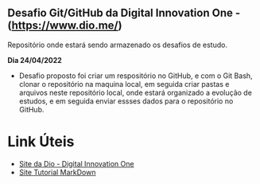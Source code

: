 ## Desafio Git/GitHub da Digital Innovation One - (https://www.dio.me/) 

Repositório onde estará sendo armazenado os desafios de estudo.

 **Dia 24/04/2022** 

 - Desafio proposto foi criar um respositório no GitHub, e com o Git Bash, clonar o repositório na maquina local, em seguida criar pastas e arquivos neste repositório local, onde estará organizado a evolução de estudos, e em seguida enviar essses dados para o repositório no GitHub.

 

# Link Úteis
 - [Site da Dio - Digital Innovation One](https://www.dio.me/)
 - [Site Tutorial MarkDown](https://www.markdownguide.org/basic-syntax/)
